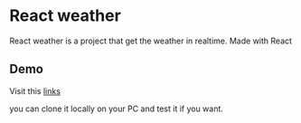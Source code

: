 # React weather

React weather is a project that get the weather in realtime. Made with React

## Demo

Visit this [links](https://react-weather.netlify.app)

you can clone it locally on your PC and test it if you want.
